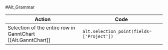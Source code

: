 #Alt_Grammar

| Action                                                       | Code                                      |
| ------------------------------------------------------------ | ----------------------------------------- |
| Selection of the entire row in GanntChart [[Alt.GanntChart]] | `alt.selection_point(fields=['Project'])` |
